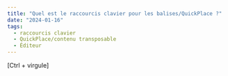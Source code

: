 ```yaml
---
title: "Quel est le raccourcis clavier pour les balises/QuickPlace ?"
date: "2024-01-16"
tags:
  - raccourcis clavier
  - QuickPlace/contenu transposable
  - Éditeur
---
```


[Ctrl + virgule]

